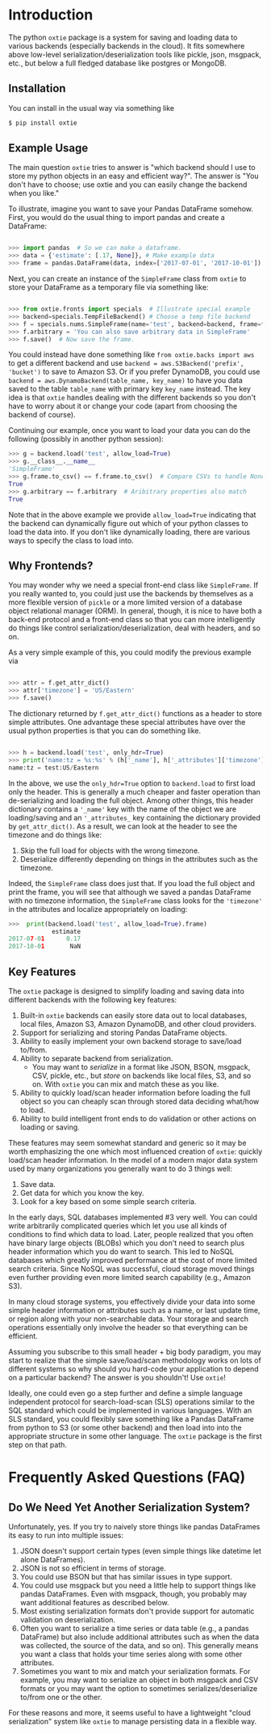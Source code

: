 
# Introduction

The python `oxtie` package is a system for saving and loading data
to various backends (especially backends in the cloud). It fits
somewhere above low-level serialization/deserialization tools like
pickle, json, msgpack, etc., but below a full fledged database like
postgres or MongoDB.

## Installation

You can install in the usual way via something like

```sh
$ pip install oxtie
```

## Example Usage

The main question `oxtie` tries to answer is "which backend should I
use to store my python objects in an easy and efficient way?". The
answer is "You don't have to choose; use oxtie and you can easily
change the backend when you like."

To illustrate, imagine you want to save your Pandas DataFrame
somehow. First, you would do the usual thing to import pandas and
create a DataFrame:

```python

>>> import pandas  # So we can make a dataframe.
>>> data = {'estimate': [.17, None]}, # Make example data
>>> frame = pandas.DataFrame(data, index=['2017-07-01', '2017-10-01'])
```

Next, you can create an instance of the `SimpleFrame` class from
`oxtie` to store your DataFrame as a temporary file via something like:
```python

>>> from oxtie.fronts import specials  # Illustrate special example
>>> backend=specials.TempFileBackend() # Choose a temp file backend
>>> f = specials.nums.SimpleFrame(name='test', backend=backend, frame=frame)
>>> f.arbitrary = 'You can also save arbitrary data in SimpleFrame'
>>> f.save()  # Now save the frame.
```

You could instead have done something
like `from oxtie.backs import aws` to get a different backend and
use `backend = aws.S3Backend('prefix', 'bucket')` to save to Amazon
S3. Or if you prefer DynamoDB, you could
use `backend = aws.DynamoBackend(table_name, key_name)` to
have you data saved to the table `table_name` with primary key
`key_name` instead. The key idea is that `oxtie` handles dealing
with the different backends so you don't have to worry about it or
change your code (apart from choosing the backend of course).

Continuing our example, once you want to load your data you can do the
following (possibly in another python session):
``` python
>>> g = backend.load('test', allow_load=True)
>>> g.__class__.__name__
'SimpleFrame'
>>> g.frame.to_csv() == f.frame.to_csv()  # Compare CSVs to handle Nones
True
>>> g.arbitrary == f.arbitrary  # Aribitrary properties also match
True
```

Note that in the above example we provide `allow_load=True` indicating
that the backend can dynamically figure out which of your python
classes to load the data into. If you don't like dynamically loading,
there are various ways to specify the class to load into.

## Why Frontends?

You may wonder why we need a special front-end class like
`SimpleFrame`. If you really wanted to, you could just use the
backends by themselves as a more flexible version of `pickle` or a
more limited version of a database object relational manager (ORM). In
general, though, it is nice to have both a back-end protocol and a
front-end class so that you can more intelligently do things like
control serialization/deserialization, deal with headers, and so on.

As a very simple example of this, you could modify the previous
example via

```python

>>> attr = f.get_attr_dict()
>>> attr['timezone'] = 'US/Eastern'
>>> f.save()
```

The dictionary returned by `f.get_attr_dict()` functions as a header
to store simple attributes. One advantage these special attributes
have over the usual python properties is that you can do something like.

```python

>>> h = backend.load('test', only_hdr=True)
>>> print('name:tz = %s:%s' % (h['_name'], h['_attributes']['timezone']))
name:tz = test:US/Eastern
```

In the above, we use the `only_hdr=True` option to `backend.load` to
first load only the header. This is generally a much cheaper and
faster operation than de-serializing and loading the full
object. Among other things, this header dictionary contains a `'_name'`
key with the name of the object we are loading/saving and an
`'_attributes_` key containing the dictionary provided by
`get_attr_dict()`. As a result, we can look at the header to see the
timezone and do things like:

  1. Skip the full load for objects with the wrong timezone.
  2. Deserialize differently depending on things in the attributes
     such as the timezone.
	 
 Indeed, the `SimpleFrame` class does just that. If you load the full
 object and print the frame, you will see that although we saved a
 pandas DataFrame with no timezone information, the `SimpleFrame`
 class looks for the `'timezone'` in the attributes and localize
 appropriately on loading:
 
```python
>>>  print(backend.load('test', allow_load=True).frame)
            estimate
2017-07-01      0.17
2017-10-01       NaN
```

## Key Features

The `oxtie` package is designed to simplify loading and
saving data into different backends with the following key features:

  1. Built-in `oxtie` backends can easily store data out to
     local databases, local files, Amazon S3, Amazon DynamoDB, and other
	 cloud providers.
  2. Support for serializing and storing Pandas DataFrame objects.
  3. Ability to easily implement your own backend storage to save/load
     to/from.
  4. Ability to separate backend from serialization.
	 - You may want to *serialize* in a format like JSON, BSON,
       msgpack, CSV, pickle, etc., but *store* on backends like local
       files, S3, and so on. With `oxtie` you can mix and match these
       as you like.
  5. Ability to quickly load/scan header information before loading
     the full object so you can cheaply scan through stored data
     deciding what/how to load.
  6. Ability to build intelligent front ends to do validation or other
     actions on loading or saving.

These features may seem somewhat standard and generic so it may be
worth emphasizing the one which most influenced creation of `oxtie`:
quickly load/scan header information. In the model of a modern major
data system used by many organizations you generally want to do 3
things well:

  1. Save data.
  2. Get data for which you know the key.
  3. Look for a key based on some simple search criteria.
  
In the early days, SQL databases implemented #3 very well. You can
could write arbitrarily complicated queries which let you use all
kinds of conditions to find which data to load. Later, people realized
that you often have binary large objects (BLOBs) which you don't need
to search plus header information which you do want to search. This
led to NoSQL databases which greatly improved performance at the cost
of more limited search criteria. Since NoSQL was successful, cloud
storage moved things even further providing even more limited search
capability (e.g., Amazon S3).

In many cloud storage systems, you effectively divide your data into
some simple header information or attributes such as a name, or last
update time, or region along with your non-searchable data. Your
storage and search operations essentially only involve the header so
that everything can be efficient.

Assuming you subscribe to this small header + big body paradigm, you
may start to realize that the simple save/load/scan methodology works
on lots of different systems so why should you hard-code your
application to depend on a particular backend? The answer is you
shouldn't! Use `oxtie`!

Ideally, one could even go a step further and define a simple language
independent protocol for search-load-scan (SLS) operations similar to
the SQL standard which could be implemented in various languages. With
an SLS standard, you could flexibly save something like a Pandas
DataFrame from python to S3 (or some other backend) and then load into
into the appropriate structure in some other language. The `oxtie`
package is the first step on that path.

# Frequently Asked Questions (FAQ)

## Do We Need Yet Another Serialization System?

Unfortunately, yes. If you try to naively store things like pandas
DataFrames its easy to run into multiple issues:

  1. JSON doesn't support certain types (even simple things like
     datetime let alone DataFrames). 
  2. JSON is not so efficient in terms of storage.
  3. You could use BSON but that has similar issues in type support.
  4. You could use msgpack but you need a little help to support
     things like pandas DataFrames. Even with msgpack, though, you
     probably may want additional features as described below.
  5. Most existing serialization formats don't provide support for
     automatic validation on deserialization.
  6. Often you want to serialize a time series or data table (e.g., a
     pandas DataFrame) but also include additional attributes such as
     when the data was collected, the source of the data, and so
     on). This generally means you want a class that holds your time
     series along with some other attributes.
  7. Sometimes you want to mix and match your serialization
     formats. For example, you may want to serialize an object in both
	 msgpack and CSV formats or you may want the option to sometimes
	 serializes/deserialize to/from one or the other.

For these reasons and more, it seems useful to have a lightweight
"cloud serialization" system like `oxtie` to manage persisting data in
a flexible way.

	 



